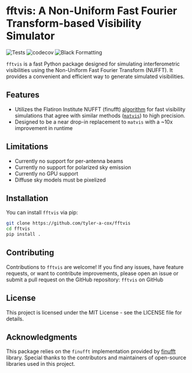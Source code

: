 # fftvis: A Non-Uniform Fast Fourier Transform-based Visibility Simulator

![Tests](https://github.com/tyler-a-cox/fftvis/actions/workflows/ci.yml/badge.svg)
![codecov](https://codecov.io/gh/tyler-a-cox/fftvis/branch/main/graph/badge.svg)
![Black Formatting](https://img.shields.io/badge/code%20style-black-000000.svg)

`fftvis` is a fast Python package designed for simulating interferometric visibilities using the Non-Uniform Fast Fourier Transform (NUFFT). It provides a convenient and efficient way to generate simulated visibilities.

## Features

- Utilizes the Flatiron Institute NUFFT (finufft) [algorithm](https://arxiv.org/abs/1808.06736) for fast visibility simulations that agree with similar methods ([`matvis`](https://github.com/HERA-team/matvis)) to high precision.
- Designed to be a near drop-in replacement to `matvis` with a ~10x improvement in runtime

## Limitations
- Currently no support for per-antenna beams
- Currently no support for polarized sky emission 
- Currently no GPU support
- Diffuse sky models must be pixelized

## Installation

You can install `fftvis` via pip:

```bash
git clone https://github.com/tyler-a-cox/fftvis
cd fftvis
pip install .
```

## Contributing
Contributions to `fftvis` are welcome! If you find any issues, have feature requests, or want to contribute improvements, please open an issue or submit a pull request on the GitHub repository: `fftvis` on GitHub

## License

This project is licensed under the MIT License - see the LICENSE file for details.

## Acknowledgments
This package relies on the `finufft` implementation provided by [finufft](https://github.com/flatironinstitute/finufft) library. Special thanks to the contributors and maintainers of open-source libraries used in this project.
